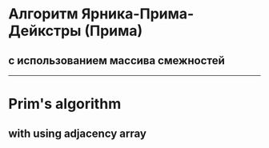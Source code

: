# Алгоритм Ярника-Прима-Дейкстры (Прима)
## с использованием массива смежностей

---

# Prim's algorithm
## with using adjacency array